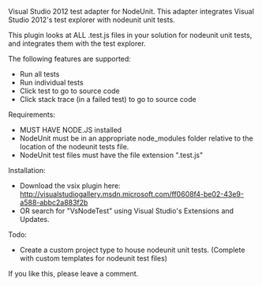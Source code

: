 Visual Studio 2012 test adapter for NodeUnit.  This adapter integrates Visual Studio 2012's test explorer with nodeunit unit tests.

This plugin looks at ALL .test.js files in your solution for nodeunit unit tests, and integrates them with the test explorer.

The following features are supported:
 * Run all tests
 * Run individual tests
 * Click test to go to source code
 * Click stack trace (in a failed test) to go to source code

Requirements:
 * MUST HAVE NODE.JS installed
 * NodeUnit must be in an appropriate node_modules folder relative to the location of the nodeunit tests file.  
 * NodeUnit test files must have the file extension ".test.js"

Installation:
 * Download the vsix plugin here: http://visualstudiogallery.msdn.microsoft.com/ff0608f4-be02-43e9-a588-abbc2a883f2b
 * OR search for "VsNodeTest" using Visual Studio's Extensions and Updates.

Todo:
 * Create a custom project type to house nodeunit unit tests. (Complete with custom templates for nodeunit test files)

If you like this, please leave a comment.